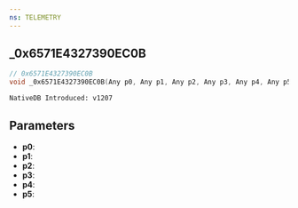 ```yaml
---
ns: TELEMETRY
---
```

## _0x6571E4327390EC0B

```c
// 0x6571E4327390EC0B
void _0x6571E4327390EC0B(Any p0, Any p1, Any p2, Any p3, Any p4, Any p5);
```

```
NativeDB Introduced: v1207
```

## Parameters
* **p0**:
* **p1**:
* **p2**:
* **p3**:
* **p4**:
* **p5**:
